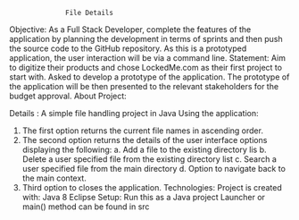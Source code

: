                   File Details


Objective:
As a Full Stack Developer, complete the features of the application by planning the development in terms of sprints and then push the source code to the GitHub repository. As this is a prototyped application, the user interaction will be via a command line. 
Statement:
	 Aim to digitize their products and chose LockedMe.com as their first project to start with.  Asked to develop a prototype of the application. The prototype of the application will be then presented to the relevant stakeholders for the budget approval. 
About Project:

Details :
A simple file handling project in Java
Using the application:
1. The first option returns the current file names in ascending order. 
2. The second option returns the details of the user interface options displaying the following:
    a. Add a file to the existing directory lis
    b. Delete a user specified file from the existing directory list
    c. Search a user specified file from the main directory
    d. Option to navigate back to the main context.
3. Third option to closes the application.
Technologies:
Project is created with:
Java 8
Eclipse
Setup:
Run this as a Java project
Launcher or main() method can be found in src

